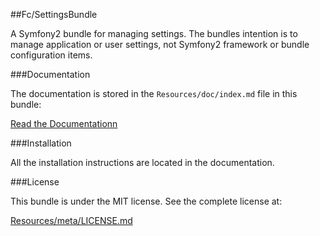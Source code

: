 ##Fc/SettingsBundle


A Symfony2 bundle for managing settings. The bundles intention is to manage application
or user settings, not Symfony2 framework or bundle configuration items.


###Documentation


The documentation is stored in the `Resources/doc/index.md`
file in this bundle:

[Read the Documentationn](https://github.com/FunctionalChaos/SettingsBundle/blob/master/Resources/doc/index.md)



###Installation


All the installation instructions are located in the documentation.


###License


This bundle is under the MIT license. See the complete license at:

[Resources/meta/LICENSE.md](https://github.com/FunctionalChaos/SettingsBundle/blob/master/Resources/meta/LICENSE.md)